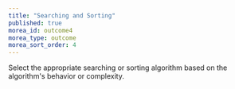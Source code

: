 ```yaml
---
title: "Searching and Sorting"
published: true
morea_id: outcome4
morea_type: outcome
morea_sort_order: 4
---
```


Select the appropriate searching or sorting algorithm based on the algorithm's behavior or complexity.